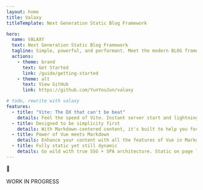 ```yaml
---
layout: home
title: Valaxy
titleTemplate: Next Generation Static Blog Framework

hero:
  name: VALAXY
  text: Next Generation Static Blog Framework
  tagline: Simple, powerful, and performant. Meet the modern BLOG framework you've always wanted.
  actions:
    - theme: brand
      text: Get Started
      link: /guide/getting-started
    - theme: alt
      text: View GitHub
      link: https://github.com/YunYouJun/valaxy

# todo, rewrite with valaxy
features:
  - title: "Vite: The DX that can't be beat"
    details: Feel the speed of Vite. Instant server start and lightning fast HMR that stays fast regardless of the app size.
  - title: Designed to be simplicity first
    details: With Markdown-centered content, it's built to help you focus on writing and deployed with minimum configuration.
  - title: Power of Vue meets Markdown
    details: Enhance your content with all the features of Vue in Markdown, while being able to customize your site with Vue.
  - title: Fully static yet still dynamic
    details: Go wild with true SSG + SPA architecture. Static on page load, but engage users with 100% interactivity from there.
---
```


<div m="auto y-8" text="center 4xl" font="black">🧪 <br /><br />WORK IN PROGRESS</div>
